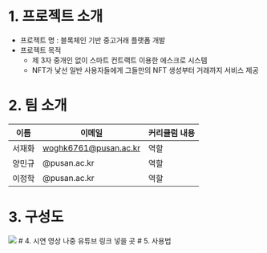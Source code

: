 # 1. 프로젝트 소개
+ 프로젝트 명 : 블록체인 기반 중고거래 플랫폼 개발
+ 프로젝트 목적
  + 제 3자 중개인 없이 스마트 컨트랙트 이용한 에스크로 시스템
  + NFT가 낯선 일반 사용자들에게 그들만의 NFT 생성부터 거래까지 서비스 제공
# 2. 팀 소개
| 이름 | 이메일 |커리큘럼 내용 |
| ------ | -- | ----------- |
| 서재화 | woghk6761@pusan.ac.kr | 역할 |
| 양민규 | @pusan.ac.kr | 역할 |
| 이정학 | @pusan.ac.kr | 역할 |
# 3. 구성도
<img src="user-images.githubusercontent.com/88009952/195762783-86411cd0-d261-4fd6-8457-f114ab6b1855.png">
# 4. 시연 영상
나중 유튜브 링크 넣을 곳
# 5. 사용법
